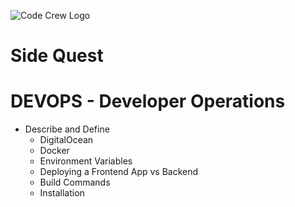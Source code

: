 ![Code Crew Logo](/Imgs/codecrewlogo.png  "image_tooltip")
# Side Quest

# DEVOPS - Developer Operations

- Describe and Define
  - DigitalOcean
  - Docker
  - Environment Variables
  - Deploying a Frontend App vs Backend
  - Build Commands
  - Installation

